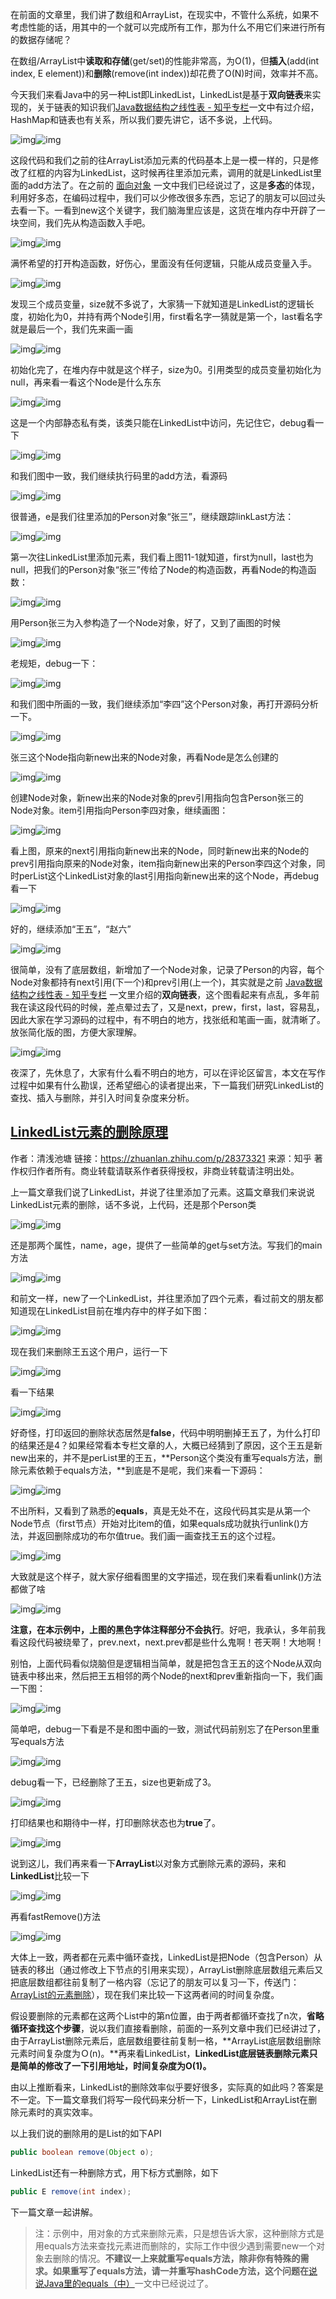 在前面的文章里，我们讲了数组和ArrayList，在现实中，不管什么系统，如果不考虑性能的话，用其中的一个就可以完成所有工作，那为什么不用它们来进行所有的数据存储呢？

在数组/ArrayList中**读取和存储**(get/set)的性能非常高，为O(1)，但**插入**(add(int index, E element))和**删除**(remove(int index))却花费了O(N)时间，效率并不高。

今天我们来看Java中的另一种List即LinkedList，LinkedList是基于**双向链表**来实现的，关于链表的知识我们[Java数据结构之线性表 - 知乎专栏](https://zhuanlan.zhihu.com/p/28346365)一文中有过介绍，HashMap和链表也有关系，所以我们要先讲它，话不多说，上代码。

![img](https://pic1.zhimg.com/v2-dd882f9596c2f578d740c34c422d4f5c_b.png)![img](https://pic1.zhimg.com/80/v2-dd882f9596c2f578d740c34c422d4f5c_1440w.png)

这段代码和我们之前的往ArrayList添加元素的代码基本上是一模一样的，只是修改了红框的内容为LinkedList，这时候再往里添加元素，调用的就是LinkedList里面的add方法了。在之前的 [面向对象](https://zhuanlan.zhihu.com/p/27681007) 一文中我们已经说过了，这是**多态**的体现，利用好多态，在编码过程中，我们可以少修改很多东西，忘记了的朋友可以回过头去看一下。一看到new这个关键字，我们脑海里应该是，这货在堆内存中开辟了一块空间，我们先从构造函数入手吧。

![img](https://pic2.zhimg.com/v2-e389bcfa9b1d93c00da6daa32e0f1b1d_b.png)![img](https://pic2.zhimg.com/80/v2-e389bcfa9b1d93c00da6daa32e0f1b1d_1440w.png)

满怀希望的打开构造函数，好伤心，里面没有任何逻辑，只能从成员变量入手。

![img](https://pic4.zhimg.com/v2-52fcf459f29176f450c28cb2ff127587_b.png)![img](https://pic4.zhimg.com/80/v2-52fcf459f29176f450c28cb2ff127587_1440w.png)

发现三个成员变量，size就不多说了，大家猜一下就知道是LinkedList的逻辑长度，初始化为0，并持有两个Node引用，first看名字一猜就是第一个，last看名字就是最后一个，我们先来画一画

![img](https://pic4.zhimg.com/v2-383f405b2da901ec2a15bb41b2f515ef_b.png)![img](https://pic4.zhimg.com/80/v2-383f405b2da901ec2a15bb41b2f515ef_1440w.png)

初始化完了，在堆内存中就是这个样子，size为0。引用类型的成员变量初始化为null，再来看一看这个Node是什么东东

![img](https://pic3.zhimg.com/v2-c5e31c6e2aeb187e0b07532d41e6012e_b.png)![img](https://pic3.zhimg.com/80/v2-c5e31c6e2aeb187e0b07532d41e6012e_1440w.png)

这是一个内部静态私有类，该类只能在LinkedList中访问，先记住它，debug看一下

![img](https://pic4.zhimg.com/v2-c2ccac91c4032bf14e3fb9f5a5d6f883_b.png)![img](https://pic4.zhimg.com/80/v2-c2ccac91c4032bf14e3fb9f5a5d6f883_1440w.png)

和我们图中一致，我们继续执行码里的add方法，看源码

![img](https://pic4.zhimg.com/v2-d2d16c32c3c3c9595b715c9318fa7eab_b.png)![img](https://pic4.zhimg.com/80/v2-d2d16c32c3c3c9595b715c9318fa7eab_1440w.png)

很普通，e是我们往里添加的Person对象“张三”，继续跟踪linkLast方法：

![img](https://pic4.zhimg.com/v2-ff2efb640c70064ba35161a2a8f9645b_b.png)![img](https://pic4.zhimg.com/80/v2-ff2efb640c70064ba35161a2a8f9645b_1440w.png)

第一次往LinkedList里添加元素，我们看上图11-1就知道，first为null，last也为null，把我们的Person对象“张三”传给了Node的构造函数，再看Node的构造函数：

![img](https://pic1.zhimg.com/v2-af25ff1aefe4d25368b931ae8117bf98_b.png)![img](https://pic1.zhimg.com/80/v2-af25ff1aefe4d25368b931ae8117bf98_1440w.png)

用Person张三为入参构造了一个Node对象，好了，又到了画图的时候

![img](https://pic3.zhimg.com/v2-f6d529d8a762e691baa542cc7628b2ba_b.png)![img](https://pic3.zhimg.com/80/v2-f6d529d8a762e691baa542cc7628b2ba_1440w.png)

老规矩，debug一下：

![img](https://pic3.zhimg.com/v2-840e0adf5de8d4cd64075e0f980f6c5a_b.png)![img](https://pic3.zhimg.com/80/v2-840e0adf5de8d4cd64075e0f980f6c5a_1440w.png)

和我们图中所画的一致，我们继续添加“李四”这个Person对象，再打开源码分析一下。

![img](https://pic1.zhimg.com/v2-f3c1008c491de465d3e2e473d1d6e51c_b.png)![img](https://pic1.zhimg.com/80/v2-f3c1008c491de465d3e2e473d1d6e51c_1440w.png)

张三这个Node指向新new出来的Node对象，再看Node是怎么创建的

![img](https://pic3.zhimg.com/v2-e59ea80468be5280e388a4eac3b76962_b.png)![img](https://pic3.zhimg.com/80/v2-e59ea80468be5280e388a4eac3b76962_1440w.png)

创建Node对象，新new出来的Node对象的prev引用指向包含Person张三的Node对象。item引用指向Person李四对象，继续画图：

![img](https://pic4.zhimg.com/v2-90031819bb499f45a1f2057fe9342aaf_b.png)![img](https://pic4.zhimg.com/80/v2-90031819bb499f45a1f2057fe9342aaf_1440w.png)

看上图，原来的next引用指向新new出来的Node，同时新new出来的Node的prev引用指向原来的Node对象，item指向新new出来的Person李四这个对象，同时perList这个LinkedList对象的last引用指向新new出来的这个Node，再debug看一下

![img](https://pic3.zhimg.com/v2-b2bc6f9c5d93f0720daef7b70ba4da1e_b.png)![img](https://pic3.zhimg.com/80/v2-b2bc6f9c5d93f0720daef7b70ba4da1e_1440w.png)

好的，继续添加“王五”，“赵六”

![img](https://pic4.zhimg.com/v2-4d1b775031e67974a4b2bf4c361d7cbb_b.png)![img](https://pic4.zhimg.com/80/v2-4d1b775031e67974a4b2bf4c361d7cbb_1440w.png)

很简单，没有了底层数组，新增加了一个Node对象，记录了Person的内容，每个Node对象都持有next引用(下一个)和prev引用(上一个)，其实就是之前 [Java数据结构之线性表 - 知乎专栏](https://zhuanlan.zhihu.com/p/28346365) 一文里介绍的**双向链表**，这个图看起来有点乱，多年前我在读这段代码的时候，差点晕过去了，又是next，prew，first，last，容易乱，因此大家在学习源码的过程中，有不明白的地方，找张纸和笔画一画，就清晰了。放张简化版的图，方便大家理解。

![img](https://pic3.zhimg.com/v2-133cbc952f16dccbde926dd8b21e290e_b.png)![img](https://pic3.zhimg.com/80/v2-133cbc952f16dccbde926dd8b21e290e_1440w.png)



夜深了，先休息了，大家有什么看不明白的地方，可以在评论区留言，本文在写作过程中如果有什么勘误，还希望细心的读者提出来，下一篇我们研究LinkedList的查找、插入与删除，并引入时间复杂度来分析。





## [LinkedList元素的删除原理](https://zhuanlan.zhihu.com/p/28373321)

作者：清浅池塘
链接：https://zhuanlan.zhihu.com/p/28373321
来源：知乎
著作权归作者所有。商业转载请联系作者获得授权，非商业转载请注明出处。



上一篇文章我们说了LinkedList，并说了往里添加了元素。这篇文章我们来说说LinkedList元素的删除，话不多说，上代码，还是那个Person类

![img](https://pic1.zhimg.com/v2-55de64bfcae2e4b48e78647811da63a0_b.png)![img](https://pic1.zhimg.com/80/v2-55de64bfcae2e4b48e78647811da63a0_1440w.png)

还是那两个属性，name，age，提供了一些简单的get与set方法。写我们的main方法

![img](https://pic1.zhimg.com/v2-8b1b4eba061f2a51daed02d8057f4eb4_b.png)![img](https://pic1.zhimg.com/80/v2-8b1b4eba061f2a51daed02d8057f4eb4_1440w.png)

和前文一样，new了一个LinkedList，并往里添加了四个元素，看过前文的朋友都知道现在LinkedList目前在堆内存中的样子如下图：

![img](https://pic2.zhimg.com/v2-99e579b1d1f02664d09aa97189550b6d_b.png)![img](https://pic2.zhimg.com/80/v2-99e579b1d1f02664d09aa97189550b6d_1440w.png)

现在我们来删除王五这个用户，运行一下

![img](https://pic2.zhimg.com/v2-4426844c94688e1258f677d9df641c19_b.png)![img](https://pic2.zhimg.com/80/v2-4426844c94688e1258f677d9df641c19_1440w.png)

看一下结果

![img](https://pic2.zhimg.com/v2-e50f83c1c0cf5791170a39850e03f969_b.png)![img](https://pic2.zhimg.com/80/v2-e50f83c1c0cf5791170a39850e03f969_1440w.png)

好奇怪，打印返回的删除状态居然是**false**，代码中明明删掉王五了，为什么打印的结果还是4？如果经常看本专栏文章的人，大概已经猜到了原因，这个王五是新new出来的，并不是perList里的王五，**Person这个类没有重写equals方法，删除元素依赖于equals方法，**到底是不是呢，我们来看一下源码：

![img](https://pic4.zhimg.com/v2-f771fb8a1a0ab71607fb78d4f3000767_b.png)![img](https://pic4.zhimg.com/80/v2-f771fb8a1a0ab71607fb78d4f3000767_1440w.png)

不出所料，又看到了熟悉的**equals**，真是无处不在，这段代码其实是从第一个Node节点（first节点）开始对比item的值，如果equals成功就执行unlink()方法，并返回删除成功的布尔值true。我们画一画查找王五的这个过程。

![img](https://pic3.zhimg.com/v2-f835263857700c413290a32d8f91820e_b.png)![img](https://pic3.zhimg.com/80/v2-f835263857700c413290a32d8f91820e_1440w.png)

大致就是这个样子，就大家仔细看图里的文字描述，现在我们来看看unlink()方法都做了啥

![img](https://pic2.zhimg.com/v2-6b3305913fcb32bf1e11b3d0a482a6d9_b.png)![img](https://pic2.zhimg.com/80/v2-6b3305913fcb32bf1e11b3d0a482a6d9_1440w.png)

**注意，在本示例中，上图的黑色字体注释部分不会执行**。好吧，我承认，多年前我看这段代码被绕晕了，prev.next，next.prev都是些什么鬼啊！苍天啊！大地啊！

别怕，上面代码看似烧脑但是逻辑相当简单，就是把包含王五的这个Node从双向链表中移出来，然后把王五相邻的两个Node的next和prev重新指向一下，我们画一下图：

![img](https://pic2.zhimg.com/v2-578f58033cf890d66a179a23a207f019_b.png)![img](https://pic2.zhimg.com/80/v2-578f58033cf890d66a179a23a207f019_1440w.png)

简单吧，debug一下看是不是和图中画的一致，测试代码前别忘了在Person里重写equals方法

![img](https://pic2.zhimg.com/v2-a8328976e97db9e39a69c571b540d82d_b.png)![img](https://pic2.zhimg.com/80/v2-a8328976e97db9e39a69c571b540d82d_1440w.png)

debug看一下，已经删除了王五，size也更新成了3。

![img](https://pic1.zhimg.com/v2-2b09cd9614d77594a34b4b906cfea67c_b.png)![img](https://pic1.zhimg.com/80/v2-2b09cd9614d77594a34b4b906cfea67c_1440w.png)

打印结果也和期待中一样，打印删除状态也为**true**了。

![img](https://pic4.zhimg.com/v2-1a4b741bcf7ce18ffee6d9c4f7f14503_b.png)![img](https://pic4.zhimg.com/80/v2-1a4b741bcf7ce18ffee6d9c4f7f14503_1440w.png)

说到这儿，我们再来看一下**ArrayList**以对象方式删除元素的源码，来和**LinkedList**比较一下

![img](https://pic3.zhimg.com/v2-c8f5db21923aa529886675ecb0e019f6_b.png)![img](https://pic3.zhimg.com/80/v2-c8f5db21923aa529886675ecb0e019f6_1440w.png)

再看fastRemove()方法

![img](https://pic1.zhimg.com/v2-206a4aad1a838a49654a9a6672133454_b.png)![img](https://pic1.zhimg.com/80/v2-206a4aad1a838a49654a9a6672133454_1440w.png)

大体上一致，两者都在元素中循环查找，LinkedList是把Node（包含Person）从链表的移出（通过修改上下节点的引用来实现），ArrayList删除底层数组元素后又把底层数组都往前复制了一格内容（忘记了的朋友可以复习一下，传送门：[ArrayList的元素删除](https://zhuanlan.zhihu.com/p/27938717)），现在我们来比较一下这两者间的时间复杂度。

假设要删除的元素都在这两个List中的第n位置，由于两者都循环查找了n次，**省略循环查找这个步骤**，说以我们直接看删除，前面的一系列文章中我们已经讲过了，由于ArrayList删除元素后，底层数组要往前复制一格，**ArrayList底层数组删除元素时间复杂度为Ｏ(n)。**再来看LinkedList，**LinkedList底层链表删除元素只是简单的修改了一下引用地址，时间复杂度为O(1)。**

由以上推断看来，LinkedList的删除效率似乎要好很多，实际真的如此吗？答案是不一定。下一篇文章我们将写一段代码来分析一下，LinkedList和ArrayList在删除元素时的真实效率。

以上我们说的删除用的是List的如下API

```java
public boolean remove(Object o);
```

LinkedList还有一种删除方式，用下标方式删除，如下

```java
public E remove(int index);
```

下一篇文章一起讲解。

> 注：示例中，用对象的方式来删除元素，只是想告诉大家，这种删除方式是用equals方法来查找元素进而删除的，实际工作中很少遇到需要new一个对象去删除的情况。**不建议一上来就重写equals方法，除非你有特殊的需求。如果重写了equals方法，请一并重写hashCode方法，这个问题在**[说说Java里的equals（中）](https://zhuanlan.zhihu.com/p/27741179)一文中已经说过了。
